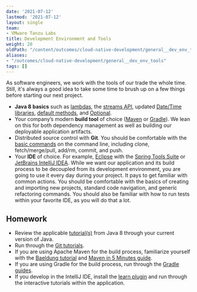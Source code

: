 ```yaml
---
date: '2021-07-12'
lastmod: '2021-07-12'
layout: single
team:
- VMware Tanzu Labs
title: Development Environment and Tools
weight: 20
oldPath: "/content/outcomes/cloud-native-development/general__dev_env_tools.md"
aliases:
- "/outcomes/cloud-native-development/general__dev_env_tools"
tags: []
---
```


As software engineers, we work with the tools of our trade the whole time. Still, it's always a good idea to take some time to brush up on a few things before starting our next project.

* **Java 8 basics** such as [lambdas](https://howtodoinjava.com/java-8-tutorial/#lambda), the [streams API](https://howtodoinjava.com/java-8-tutorial/#stream), updated [Date/Time libraries](https://howtodoinjava.com/java-8-tutorial/#date-time), [default methods](https://howtodoinjava.com/java8/default-methods-in-java-8/), and [Optional](https://howtodoinjava.com/java8/java-8-optionals-complete-reference/).
* Your company’s modern **build tool** of choice ([Maven](https://maven.apache.org/) or [Gradle](https://gradle.org/)). We lean on this for both dependency management as well as building our deployable application artifacts.
* Distributed source control with **Git**. You should be comfortable with the [basic commands](https://www.atlassian.com/git/tutorials) on the command line, including clone, fetch/merge/pull, add/rm, commit, and push.
* Your **IDE** of choice. For example, [Eclipse](https://www.eclipse.org/) with the [Spring Tools Suite](https://spring.io/tools) or [JetBrains IntelliJ IDEA](https://www.jetbrains.com/idea/). While we want our application and its build process to be decoupled from its development environment, you are going to use it every day during your project. It pays to get familiar with common actions. You should be comfortable with the basics of creating and importing new projects, standard code navigation, and generic refactoring commands. You should also be familiar with how to run tests within your favorite IDE, as you will do that a lot.

## Homework

- Review the applicable [tutorial(s)](https://howtodoinjava.com/) from Java 8 through your current version of Java.
- Run through the [Git tutorials](https://www.atlassian.com/git/tutorials).
- If you are using Apache Maven for the build process, familiarize yourself with the [Baeldung tutorial](https://www.baeldung.com/maven) and [Maven in 5 Minutes guide](https://maven.apache.org/guides/getting-started/maven-in-five-minutes.html).
- If you are using Gradle for the build process, run through the [Gradle guides](https://gradle.org/guides).
- If you develop in the IntelliJ IDE, install the [learn plugin](https://plugins.jetbrains.com/plugin/8554-ide-features-trainer) and run through the interactive tutorials within the application.